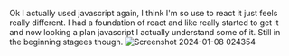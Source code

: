 Ok I actually used javascript again, I think I'm so use to react it just feels really different. I had a foundation of react and like really started to get it and now looking a plan javascript I actually understand some of it. Still in the beginning stagees though.
![Screenshot 2024-01-08 024354](https://github.com/2peagles/faqfrontend/assets/103866435/b54e6f13-ef40-4bd0-9932-35309ffdfa4e)
